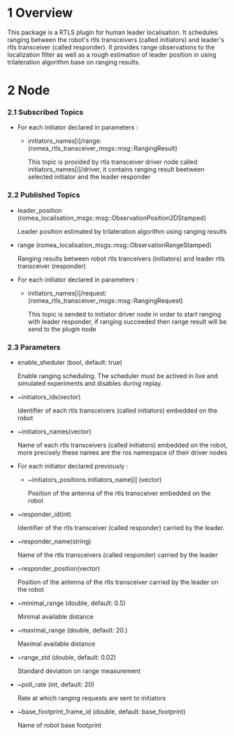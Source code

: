 # 1 Overview #

This package is a RTLS plugin for human leader localisation. It schedules ranging between the robot's rtls transceivers (called initiators) and leader's rtls transceiver (called responder). It provides range observations to the localization filter as well as a rough estimation of leader position in using trilateration algorithm base on ranging results.  

# 2 Node #

### 2.1 Subscribed Topics ###

- For each initiator declared in parameters :

  - initiators_names[i]/range: (romea_rtls_transceiver_msgs::msg::RangingResult)

    This topic is provided by rtls transceiver driver node called initiators_names[i]/driver, it contains ranging result beetween selected initiator and the leader responder

### 2.2 Published Topics ###

- leader_position (romea_localisation_msgs::msg::ObservationPosition2DStamped)

  Leader position estimated by trilateration algorithm using ranging results

- range (romea_localisation_msgs::msg::ObservationRangeStamped)

  Ranging results between robot rtls tranceivers (initiators) and leader rtls transceiver (responder)

- For each initiator declared in parameters :

  - initiators_names[i]/request: (romea_rtls_transceiver_msgs::msg::RangingRequest)

      This topic is sended to initiator driver node in order to start ranging with leader responder, if ranging succeeded then range result will be send to the plugin node 

### 2.3 Parameters ###

- enable_sheduler (bool, default: true)

    Enable ranging scheduling. The scheduler must be actived in live and simulated experiments and disables during replay.

- ~initiators_ids(vector<int>)

    Identifier of each rtls transceivers (called initiators) embedded on the robot

- ~initiators_names(vector<string>)

    Name of each rtls transceivers (called initiators) embedded on the robot, more precisely these names are the ros namespace of their driver nodes

- For each initiator declared previously :

  - ~initiators_positions.initiators_name[i] (vector<double>)

    Position of the antenna of the rtls transceiver embedded on the robot 

- ~responder_id(int)

    Identifier of the rtls transceiver (called responder) carried by the leader.  

- ~responder_name(string)

    Name of the rtls transceivers (called responder) carried by the leader

- ~responder_position(vector<double>)

    Position of the antenna of the rtls transceiver carried by the leader on the robot 

- ~minimal_range (double, default: 0.5)

    Minimal available distance   

- ~maximal_range (double, default: 20.)

    Maximal available distance

- ~range_std (double, default: 0.02)

    Standard deviation on range measurement

- ~poll_rate (int, default: 20)

    Rate at which ranging requests are sent to initiators 

- ~base_footprint_frame_id (double, default: base_footprint)

    Name of robot base footprint

